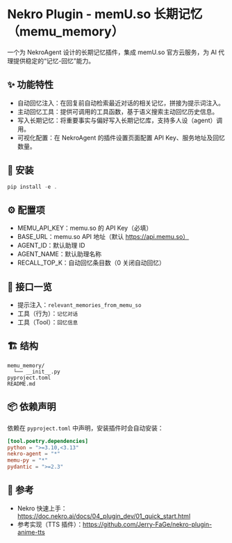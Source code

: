 # Nekro Plugin - memU.so 长期记忆（memu_memory）

一个为 NekroAgent 设计的长期记忆插件，集成 memU.so 官方云服务，为 AI 代理提供稳定的“记忆-回忆”能力。

## ✨ 功能特性

- 自动回忆注入：在回复前自动检索最近对话的相关记忆，拼接为提示词注入。
- 主动回忆工具：提供可调用的工具函数，基于语义搜索主动回忆历史信息。
- 写入长期记忆：将重要事实与偏好写入长期记忆库，支持多人设（agent）调用。
- 可视化配置：在 NekroAgent 的插件设置页面配置 API Key、服务地址及回忆数量。

## 🚀 安装

```powershell
pip install -e .
```

## ⚙️ 配置项

- MEMU_API_KEY：memu.so 的 API Key（必填）
- BASE_URL：memu.so API 地址（默认 https://api.memu.so）
- AGENT_ID：默认助理 ID
- AGENT_NAME：默认助理名称
- RECALL_TOP_K：自动回忆条目数（0 关闭自动回忆）

## 🧩 接口一览

- 提示注入：`relevant_memories_from_memu_so`
- 工具（行为）：`记忆对话`
- 工具（Tool）：`回忆信息`

## 🏗️ 结构

```
memu_memory/
  └── __init__.py
pyproject.toml
README.md
```

## 📦 依赖声明

依赖在 `pyproject.toml` 中声明，安装插件时会自动安装：

```toml
[tool.poetry.dependencies]
python = ">=3.10,<3.13"
nekro-agent = "*"
memu-py = "*"
pydantic = ">=2.3"
```

## 🔗 参考

- Nekro 快速上手：https://doc.nekro.ai/docs/04_plugin_dev/01_quick_start.html
- 参考实现（TTS 插件）：https://github.com/Jerry-FaGe/nekro-plugin-anime-tts
